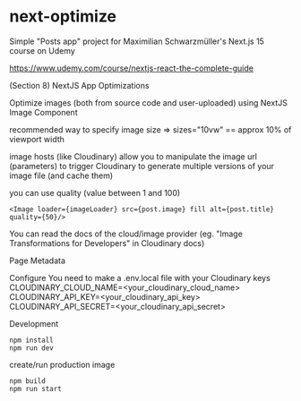 # next-optimize

Simple "Posts app" project for Maximilian Schwarzmüller's Next.js 15 course on Udemy 

https://www.udemy.com/course/nextjs-react-the-complete-guide


(Section 8)
NextJS App Optimizations

Optimize images (both from source code and user-uploaded)
using NextJS Image Component

recommended way to specify image size => sizes="10vw" == approx 10% of viewport width

image hosts (like Cloudinary) allow you to manipulate the image url (parameters) to trigger Cloudinary to generate multiple versions
of your image file (and cache them)

you can use quality (value between 1 and 100)
```
<Image loader={imageLoader} src={post.image} fill alt={post.title} quality={50}/>
```
You can read the docs of the cloud/image provider (eg. "Image Transformations for Developers" in Cloudinary docs)

Page Metadata


Configure
You need to make a .env.local file with your Cloudinary keys
CLOUDINARY_CLOUD_NAME=<your_cloudinary_cloud_name>
CLOUDINARY_API_KEY=<your_cloudinary_api_key>
CLOUDINARY_API_SECRET=<your_cloudinary_api_secret>

Development
```
npm install
npm run dev
```

create/run production image
```
npm build
npm run start
```